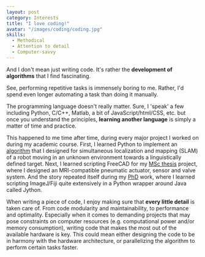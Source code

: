 ```yaml
---
layout: post
category: Interests
title: "I love coding!"
avatar: "/images/coding/coding.jpg"
skills:
  - Methodical
  - Attention to detail
  - Computer-savvy
---
```


And I don't mean just writing code. It's rather the **development of algorithms** that I find fascinating.

See, performing repetitive tasks is immensely boring to me. Rather, I'd spend even longer automating a task than doing it manually.

The programming language doesn't really matter. Sure, I 'speak' a few including Python, C/C++, Matlab, a bit of JavaScript/html/CSS, etc. but once you understand the principles, **learning another language** is simply a matter of time and practice.

This happened to me time after time, during every major project I worked on during my academic course. First, I learned Python to implement an [algorithm](https://dl.acm.org/doi/abs/10.1145/2903220.2903232?casa_token=20PnzIiqmQoAAAAA:tk_cZ3TfDFedgPVuiE9XAs8GUXW4zxx-uH6RpVnNsgELEyy_Hb4xb5q3IDyJ5NXWE7ms5VRxVBKaFPs) that I designed for simultaneous localization and mapping (SLAM) of a robot moving in an unknown environment towards a linguistically defined target. Next, I learned scripting FreeCAD for my [MSc thesis](https://essay.utwente.nl/71279/) project, where I designed an MRI-compatible pneumatic actuator, sensor and valve system. And the story repeated itself during my [PhD](https://www.southampton.ac.uk/engineering/research/projects/a-novel-way-to-enhance-the-diagnosis.page) work, where I learned scripting ImageJ/Fiji quite extensively in a Python wrapper around Java called Jython.

When writing a piece of code, I enjoy making sure that **every little detail** is taken care of. From code modularity and maintainability, to performance and optimality. Especially when it comes to demanding projects that may pose constraints on computer resources (e.g. computational power and/or memory consumption), writing code that makes the most out of the available hardware is key. This could mean either designing the code to be in harmony with the hardware architecture, or parallelizing the algorithm to perform certain tasks faster.
